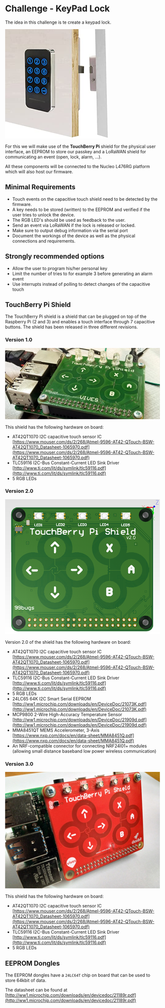 # Challenge - KeyPad Lock

The idea in this challenge is te create a keypad lock.

![KeyPad Lock](./img/keypad-lock.jpg)

For this we will make use of the **TouchBerry Pi** shield for the physical user interface, an EEPROM to store our passkey and a LoRaWAN shield for communicating an event (open, lock, alarm, ...).

All these components will be connected to the Nucleo L476RG platform which will also host our firmware.

## Minimal Requirements

* Touch events on the capacitive touch shield need to be detected by the firmware.
* A key needs to be stored (written) to the EEPROM and verified if the user tries to unlock the device.
* The RGB LED's should be used as feedback to the user.
* Send an event via LoRaWAN if the lock is released or locked.
* Make sure to output debug information via the serial port
* Document the workings of the device as well as the physical connections and requirements.

## Strongly recommended options

* Allow the user to program his/her personal key
* Limit the number of tries to for example 3 before generating an alarm event
* Use interrupts instead of polling to detect changes of the capacitive touch

## TouchBerry Pi Shield

The TouchBerry Pi shield is a shield that can be plugged on top of the Raspberry Pi (2 and 3) and enables a touch interface through 7 capacitive buttons. The shield has been released in three different revisions.

<!-- You can find the schematic and component list on the project page at CircuitMaker [https://circuitmaker.com/Projects/Details/Sille-Van-Landschoot-2/TouchBerry-Pi](https://circuitmaker.com/Projects/Details/Sille-Van-Landschoot-2/TouchBerry-Pi). -->

### Version 1.0

![Photo of the Touchberry Pi shield v1.0](./img/touchberry-pi-v1.jpg)

This shield has the following hardware on board:

* AT42QT1070 I2C capacitive touch sensor IC [https://www.mouser.com/ds/2/268/Atmel-9596-AT42-QTouch-BSW-AT42QT1070_Datasheet-1065970.pdf](https://www.mouser.com/ds/2/268/Atmel-9596-AT42-QTouch-BSW-AT42QT1070_Datasheet-1065970.pdf)
* TLC59116 I2C-Bus Constant-Current LED Sink Driver [http://www.ti.com/lit/ds/symlink/tlc59116.pdf](http://www.ti.com/lit/ds/symlink/tlc59116.pdf)
* 5 RGB LEDs

### Version 2.0

![Render of the Touchberry Pi shield v2.0](./img/touchberry-pi-v2.png)

Version 2.0 of the shield has the following hardware on board:

* AT42QT1070 I2C capacitive touch sensor IC [https://www.mouser.com/ds/2/268/Atmel-9596-AT42-QTouch-BSW-AT42QT1070_Datasheet-1065970.pdf](https://www.mouser.com/ds/2/268/Atmel-9596-AT42-QTouch-BSW-AT42QT1070_Datasheet-1065970.pdf)
* TLC59116 I2C-Bus Constant-Current LED Sink Driver [http://www.ti.com/lit/ds/symlink/tlc59116.pdf](http://www.ti.com/lit/ds/symlink/tlc59116.pdf)
* 5 RGB LEDs
* 24LC65 64K I2C Smart Serial EEPROM [http://ww1.microchip.com/downloads/en/DeviceDoc/21073K.pdf](http://ww1.microchip.com/downloads/en/DeviceDoc/21073K.pdf)
* MCP9800 2-Wire High-Accuracy Temperature Sensor [http://ww1.microchip.com/downloads/en/DeviceDoc/21909d.pdf](http://ww1.microchip.com/downloads/en/DeviceDoc/21909d.pdf)
* MMA8451QT MEMS Accelerometer, 3-Axis [https://www.nxp.com/docs/en/data-sheet/MMA8451Q.pdf](https://www.nxp.com/docs/en/data-sheet/MMA8451Q.pdf)
* An NRF-compatible connector for connecting NRF24l01+ modules (allowing small distance baseband low power wireless communication)

<!-- The schematic of the QT1070 touch sensor and the TLC59116 LED driver is shown below: -->

<!-- ![Schematic QT1070 and TLC59116](img/schematic_qt_tlc.png) -->

<!-- The schematic of the other sensors is shown below: -->

<!-- ![Schematic of the other sensors](img/schematic_sensors.png) -->

<!-- * `0x1b`: AT42QT1070 I2C capacitive touch sensor IC -->
<!-- * `0x1c`: MMA8451QT MEMS Accelerometer, 3-Axis -->
<!-- * `0x48`: MCP9800 2-Wire High-Accuracy Temperature Sensor -->
<!-- * `0x50`: 24LC65 64K I2C Smart Serial EEPROM -->
<!-- * `0x60`: TLC59116 I2C-Bus Constant-Current LED Sink Driver -->
<!-- * `0x68`: TLC59116 I2C-Bus Constant-Current LED Sink Driver All Call Address -->

<!-- Notice that all these addresses are the 7bit addresses. Some datasheets specify the 8bit address (R/W bit included as LSB `0`). This means that the 8bit address is the 7bit address multiplied by 2. -->

### Version 3.0

![Photo of the Touchberry Pi shield v3.0](./img/touchberry-pi-v3.jpg)

This shield has the following hardware on board:

* AT42QT1070 I2C capacitive touch sensor IC [https://www.mouser.com/ds/2/268/Atmel-9596-AT42-QTouch-BSW-AT42QT1070_Datasheet-1065970.pdf](https://www.mouser.com/ds/2/268/Atmel-9596-AT42-QTouch-BSW-AT42QT1070_Datasheet-1065970.pdf)
* TLC59116 I2C-Bus Constant-Current LED Sink Driver [http://www.ti.com/lit/ds/symlink/tlc59116.pdf](http://www.ti.com/lit/ds/symlink/tlc59116.pdf)
* 5 RGB LEDs

## EEPROM Dongles

The EEPROM dongles have a `24LC64T` chip on board that can be used to store 64kbit of data.

The datasheet can be found at [http://ww1.microchip.com/downloads/en/devicedoc/21189r.pdf](http://ww1.microchip.com/downloads/en/devicedoc/21189r.pdf)

<!-- WIT VLAK (pinnetjes weg van je):
* LINKs: VCC
* MIDDEN: SDA
* RECHTS: NC -->

<!-- CHIP KANT (pinnetjes weg van je):
* LINKS: WP (Write Protect +> connect to ground to enable write )
* MIDDEN: SCL
* RECHTS: GND -->
